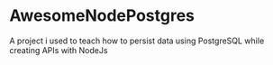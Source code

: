 # AwesomeNodePostgres
A project i used to teach how to persist data using PostgreSQL while creating APIs with NodeJs
